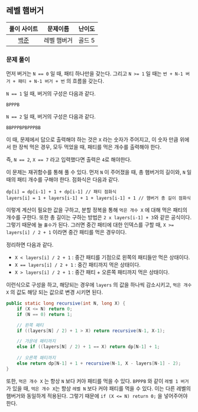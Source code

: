## 레벨 햄버거

|풀이 사이트|문제이름|난이도|
|:---:|:---:|:---:|
|[백준](https://www.acmicpc.net/problem/16974)|레벨 햄버거|골드 5|

### 문제 풀이

먼저 버거는 `N == 0` 일 때, 패티 하나만을 갖는다. 그리고 `N >= 1` 일 때는 `번 + N-1 버거 + 패티 + N-1 버거 + 번` 의 흐름을 갖는다. 

`N == 1` 일 때, 버거의 구성은 다음과 같다.

```
BPPPB
```

`N == 2` 일 때, 버거의 구성은 다음과 같다.

```
BBPPPBPBPPPBB
```

이 때, 문제에서 답으로 출력해야 하는 것은 `X` 라는 숫자가 주어지고, 이 숫자 만큼 위에서 한 장씩 먹은 경우, 모두 먹었을 때, 패티를 먹은 개수를 출력해야 한다. 

즉, `N == 2`, `X == 7` 라고 입력했다면 출력은 `4`로 해야한다.

이 문제는 재귀함수를 통해 풀 수 있다. 먼저 `N` 이 주어졌을 때, 총 햄버거의 길이와, `N` 일 때의 패티 개수를 구해야 한다. 점화식은 다음과 같다.

```
dp[i] = dp[i-1] + 1 + dp[i-1] // 패티 점화식
layers[i] = 1 + layers[i-1] + 1 + layers[i-1] + 1 // 햄버거 총 길이 점화식
```

이렇게 계산이 필요한 값을 구하고, 분할 정복을 통해 `먹은 개수 X` 에 대해 먹은 패티의 개수를 구한다. 또한 총 길이는 구하는 방법은 `2 x layers[i-1] + 3`와 같은 공식이다. 그렇기 때문에 늘 `홀수`가 된다. 그러면 중간 패티에 대한 인덱스를 구할 때, `X >= layers[i] / 2 + 1` 이라면 중간 패티를 먹은 경우이다.

정리하면 다음과 같다.

- `X < layers[i] / 2 + 1` : 중간 패티를 기점으로 왼쪽의 패티들만 먹은 상태이다.
- `X == layers[i] / 2 + 1` : 중간 패티까지 먹은 상태이다.
- `X > layers[i] / 2 + 1` : 중간 패티 + 오른쪽 패티까지 먹은 상태이다.

이런식으로 구성을 하고, 해당되는 경우에 `layers` 의 값을 하나씩 감소시키고, `먹은 개수 X` 의 값도 해당 되는 값으로 변경 시키면 된다.

```java
public static long recursive(int N, long X) {
    if (X <= N) return 0;
    if (N == 0) return 1;

    // 왼쪽 패티
    if ((layers[N] / 2) + 1 > X) return recursive(N-1, X-1);

    // 가운데 패티까지
    else if ((layers[N] / 2) + 1 == X) return dp[N-1] + 1;
    
    // 오른쪽 패티까지
    else return dp[N-1] + 1 + recursive(N-1, X - layers[N-1] - 2);
}
```

또한, `먹은 개수 X` 는 항상 `N` 보다 커야 패티를 먹을 수 있다. `BPPPB` 와 같이 `레벨 1 버거`가 있을 때, `먹은 개수 X`는 항상 `레벨 N` 보다 커야 패티를 먹을 수 있다. 이는 다른 레벨의 햄버거와 동일하게 적용된다. 그렇기 때문에 `if (X <= N) return 0;` 을 넣어주어야 한다.